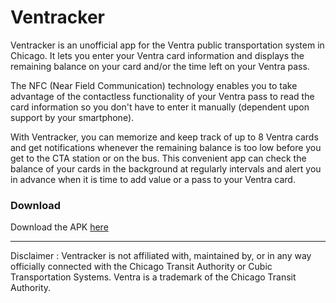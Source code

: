 # Ventracker
Ventracker is an unofficial app for the Ventra public transportation system in Chicago. It lets you enter your Ventra card information and displays the remaining balance on your card and/or the time left on your Ventra pass.

The NFC (Near Field Communication) technology enables you to take advantage of the contactless functionality of your Ventra pass to read the card information so you don't have to enter it manually (dependent upon support by your smartphone).

With Ventracker, you can memorize and keep track of up to 8 Ventra cards and get notifications whenever the remaining balance is too low before you get to the CTA station or on the bus. This convenient app can check the balance of your cards in the background at regularly intervals and alert you in advance when it is time to add value or a pass to your Ventra card.

### Download

Download the APK [here]

[//]: #

[here]: <https://github.com/mcrepeau/Ventracker/blob/master/app/app-release.apk>

---------------
Disclaimer : Ventracker is not affiliated with, maintained by, or in any way officially connected with the Chicago Transit Authority or Cubic Transportation Systems. Ventra is a trademark of the Chicago Transit Authority.
